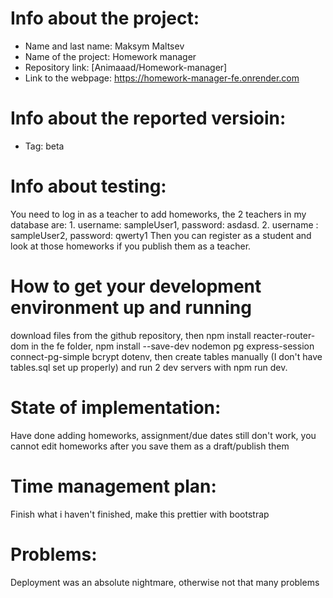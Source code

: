# Info about the project:
- Name and last name: Maksym Maltsev
- Name of the project: Homework manager
- Repository link: [Animaaad/Homework-manager]
- Link to the webpage: https://homework-manager-fe.onrender.com

# Info about the reported versioin:
- Tag: beta

# Info about testing:
You need to log in as a teacher to add homeworks, the 2 teachers in my database are: 1. username: sampleUser1, password: asdasd. 2. username : sampleUser2, password: qwerty1
Then you can register as a student and look at those homeworks if you publish them as a teacher.

# How to get your development environment up and running 
download files from the github repository, then npm install reacter-router-dom in the fe folder, npm install --save-dev nodemon pg express-session connect-pg-simple bcrypt dotenv, then create tables manually (I don't have tables.sql set up properly) and run 2 dev servers with npm run dev. 

# State of implementation:
Have done adding homeworks, assignment/due dates still don't work, you cannot edit homeworks after you save them as a draft/publish them

# Time management plan:
Finish what i haven't finished, make this prettier with bootstrap

# Problems:
Deployment was an absolute nightmare, otherwise not that many problems
